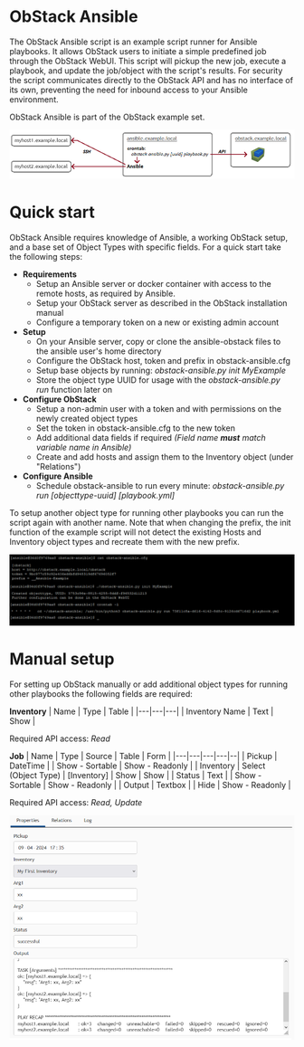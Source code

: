 # ObStack Ansible

The ObStack Ansible script is an example script runner for Ansible playbooks. It allows ObStack users to initiate a simple predefined job through the ObStack WebUI. This script will pickup the new job, execute a playbook, and update the job/object with the script's results. For security the script communicates directly to the ObStack API and has no interface of its own, preventing the need for inbound access to your Ansible environment.

ObStack Ansible is part of the ObStack example set.

![Ansible Environment](img_ansible1.png)

# Quick start

ObStack Ansible requires knowledge of Ansible, a working ObStack setup, and a base set of Object Types with specific fields. For a quick start take the following steps:

- **Requirements**
  - Setup an Ansible server or docker container with access to the remote hosts, as required by Ansible.
  - Setup your ObStack server as described in the ObStack installation manual
  - Configure a temporary token on a new or existing admin account
- **Setup**
  - On your Ansible server, copy or clone the ansible-obstack files to the ansible user's home directory
  - Configure the ObStack host, token and prefix in obstack-ansible.cfg
  - Setup base objects by running: _obstack-ansible.py init MyExample_
  - Store the object type UUID for usage with the _obstack-ansible.py run_ function later on
- **Configure ObStack**
  - Setup a non-admin user with a token and with permissions on the newly created object types
  - Set the token in obstack-ansible.cfg to the new token
  - Add additional data fields if required _(Field name **must** match variable name in Ansible)_
  - Create and add hosts and assign them to the Inventory object (under "Relations")
- **Configure Ansible**
  - Schedule obstack-ansible to run every minute: _obstack-ansible.py run [objecttype-uuid] [playbook.yml]_

To setup another object type for running other playbooks you can run the script again with another name. Note that when changing the prefix, the init function of the example script will not detect the existing Hosts and Inventory object types and recreate them with the new prefix.

![Ansible setup](img_ansible2.png)

# Manual setup

For setting up ObStack manually or add additional object types for running other playbooks the following fields are required:

**Inventory**
| Name | Type | Table |
|---|---|---|
| Inventory Name | Text | Show |

Required API access: _Read_

**Job**
| Name | Type | Source | Table | Form |
|---|---|---|---|--|
| Pickup | DateTime | | Show - Sortable | Show - Readonly |
| Inventory | Select (Object Type) | [Inventory] | Show | Show |
| Status | Text | | Show - Sortable | Show - Readonly |
| Output | Textbox | | Hide | Show - Readonly |

Required API access: _Read, Update_

![Job Object](img_ansible3.png)
